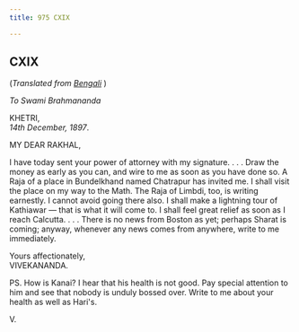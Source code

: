 ```yaml
---
title: 975 CXIX

---
```

  

  


## CXIX

(*Translated from [Bengali](b8392e8119.pdf)* )

*To Swami Brahmananda*

KHETRI,  
*14th December, 1897*.

MY DEAR RAKHAL,

I have today sent your power of attorney with my signature. . . . Draw
the money as early as you can, and wire to me as soon as you have done
so. A Raja of a place in Bundelkhand named Chatrapur has invited me. I
shall visit the place on my way to the Math. The Raja of Limbdi, too, is
writing earnestly. I cannot avoid going there also. I shall make a
lightning tour of Kathiawar — that is what it will come to. I shall feel
great relief as soon as I reach Calcutta. . . . There is no news from
Boston as yet; perhaps Sharat is coming; anyway, whenever any news comes
from anywhere, write to me immediately.

Yours affectionately,  
VIVEKANANDA.

PS. How is Kanai? I hear that his health is not good. Pay special
attention to him and see that nobody is unduly bossed over. Write to me
about your health as well as Hari's.

V.